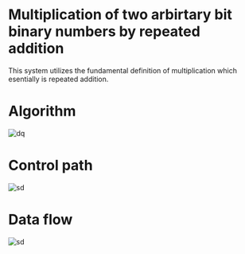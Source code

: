 # Multiplication of two arbirtary bit binary numbers by repeated addition  

This system utilizes the fundamental definition of multiplication which esentially is repeated addition.  


# Algorithm  
![dq](https://github.com/AbhijitBaral/VerilogDigitalDesigns/blob/main/Multiplier/imgs/Algorithm.png)  

# Control path
![sd](https://github.com/AbhijitBaral/VerilogDigitalDesigns/blob/main/Multiplier/imgs/ControlPath.png)  

# Data flow  
![sd](https://github.com/AbhijitBaral/VerilogDigitalDesigns/blob/main/Multiplier/imgs/DataFlow.png)
